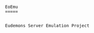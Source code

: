 
<!-- saved from url=(0053)https://raw.github.com/halo779/EoEmu/master/README.md -->
<html><head><meta http-equiv="Content-Type" content="text/html; charset=UTF-8"><script type="text/javascript" src="chrome-extension://bfbmjmiodbnnpllbbbfblcplfjjepjdn/js/injected.js"></script><style type="text/css"></style><link rel="stylesheet" type="text/css" href="chrome-extension://lfjamigppmepikjlacjdpgjaiojdjhoj/css/menu.css"></head><body><pre style="word-wrap: break-word; white-space: pre-wrap;">EoEmu
=====

Eudemons Server Emulation Project</pre></body></html>